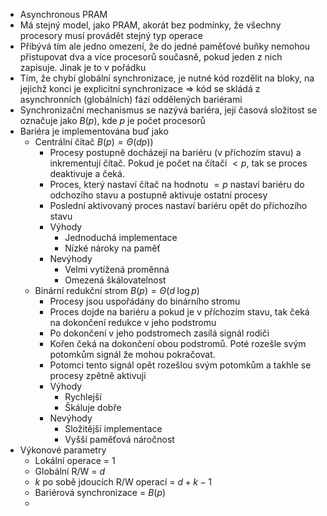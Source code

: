 - Asynchronous PRAM
- Má stejný model, jako PRAM, akorát bez podmínky, že všechny procesory musí provádět stejný typ operace
- Přibývá tím ale jedno omezení, že do jedné paměťové buňky nemohou přistupovat dva a více procesorů současně, pokud jeden z nich zapisuje. Jinak je to v pořádku
- Tím, že chybí globální synchronizace, je nutné kód rozdělit na bloky, na jejichž konci je explicitní synchronizace => kód se skládá z asynchronních (globálních) fází oddělených bariérami
- Synchronizační mechanismus se nazývá bariéra, její časová složitost se označuje jako $B(p)$, kde $p$ je počet procesorů
- Bariéra je implementována buď jako 
	- Centrální čítač $B(p) = \Theta(dp)$)
		- Procesy postupně docházejí na bariéru (v příchozím stavu) a inkrementují čítač. Pokud je počet na čítači $< p$, tak se proces deaktivuje a čeká.
		- Proces, který nastaví čítač na hodnotu $=p$ nastaví bariéru do odchozího stavu a postupně aktivuje ostatní procesy
		- Poslední aktivovaný proces nastaví bariéru opět do příchozího stavu
		- Výhody
			- Jednoduchá implementace
			- Nízké nároky na paměť
		- Nevýhody
			- Velmi vytížená proměnná
			- Omezená škálovatelnost
	- Binární redukční strom $B(p) = \Theta(d\;\log p)$ 
		- Procesy jsou uspořádány do binárního stromu
		- Proces dojde na bariéru a pokud je v příchozím stavu, tak čeká na dokončení redukce v jeho podstromu
		- Po dokončení v jeho podstromech zasílá signál rodiči
		- Kořen čeká na dokončení obou podstromů. Poté rozešle svým potomkům signál že mohou pokračovat. 
		- Potomci tento signál opět rozešlou svým potomkům a takhle se procesy zpětně aktivují
		- Výhody
			- Rychlejší
			- Škáluje dobře
		- Nevýhody
			- Složitější implementace
			- Vyšší paměťová náročnost
- Výkonové parametry
	- Lokální operace = 1
	- Globální R/W = $d$
	- $k$ po sobě jdoucích R/W operací = $d+k-1$
	- Bariérová synchronizace = $B(p)$
	- 